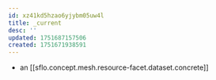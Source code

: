 ```yaml
---
id: xz41kd5hzao6yjybm05uw4l
title: _current
desc: ''
updated: 1751687157506
created: 1751671938591
---
```


- an [[sflo.concept.mesh.resource-facet.dataset.concrete]]